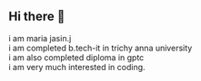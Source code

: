 ## Hi there 👋

i am maria jasin.j<br>
i am completed b.tech-it in trichy anna university<br>
i am also completed diploma in gptc<br>
i am very much interested in coding.

